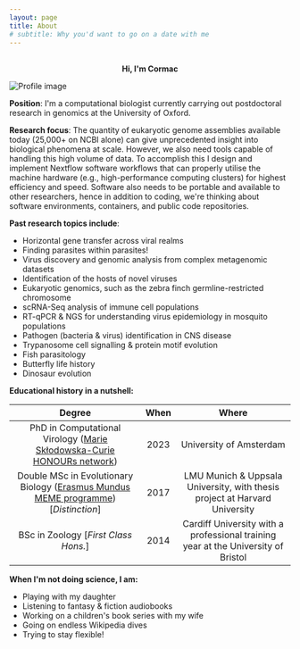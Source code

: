 ```yaml
---
layout: page
title: About
# subtitle: Why you'd want to go on a date with me
---
```


<br/>

<center> <b> Hi, I'm Cormac </b> </center>

![Profile image](https://CormacKinsella.github.io/assets/img/about-profile_picture-circle.png "Circos for visualising complex features and multiple alignments")

**Position**: I'm a computational biologist currently carrying out postdoctoral research in genomics at the University of Oxford.

**Research focus**: The quantity of eukaryotic genome assemblies available today (25,000+ on NCBI alone) can give unprecedented insight into biological phenomena at scale. However, we also need tools capable of handling this high volume of data. To accomplish this I design and implement Nextflow software workflows that can properly utilise the machine hardware (e.g., high-performance computing clusters) for highest efficiency and speed. Software also needs to be portable and available to other researchers, hence in addition to coding, we're thinking about software environments, containers, and public code repositories.

**Past research topics include**:

- Horizontal gene transfer across viral realms
- Finding parasites within parasites!
- Virus discovery and genomic analysis from complex metagenomic datasets
- Identification of the hosts of novel viruses
- Eukaryotic genomics, such as the zebra finch germline-restricted chromosome
- scRNA-Seq analysis of immune cell populations
- RT-qPCR & NGS for understanding virus epidemiology in mosquito populations
- Pathogen (bacteria & virus) identification in CNS disease
- Trypanosome cell signalling & protein motif evolution
- Fish parasitology
- Butterfly life history
- Dinosaur evolution

**Educational history in a nutshell:**

| Degree | When | Where |
| :----: | :-: | :-: |
| PhD in Computational Virology ([Marie Skłodowska-Curie HONOURs network](https://www.honours.eu)) | 2023 | University of Amsterdam |
| Double MSc in Evolutionary Biology ([Erasmus Mundus MEME programme](https://www.evobio.eu)) [*Distinction*] | 2017 | LMU Munich & Uppsala University, with thesis project at Harvard University |
| BSc in Zoology [*First Class Hons.*] | 2014 | Cardiff University with a professional training year at the University of Bristol |

**When I'm not doing science, I am:**

- Playing with my daughter
- Listening to fantasy & fiction audiobooks
- Working on a children's book series with my wife
- Going on endless Wikipedia dives
- Trying to stay flexible!

